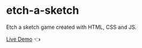 # etch-a-sketch
Etch a sketch game created with HTML, CSS and JS.

[Live Demo](https://chicco4.github.io/etch-a-sketch/) :point_left:
